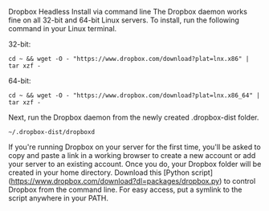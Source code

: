 Dropbox Headless Install via command line
The Dropbox daemon works fine on all 32-bit and 64-bit Linux servers. 
To install, run the following command in your Linux terminal.

32-bit:

`cd ~ && wget -O - "https://www.dropbox.com/download?plat=lnx.x86" | tar xzf -`

64-bit:

`cd ~ && wget -O - "https://www.dropbox.com/download?plat=lnx.x86_64" | tar xzf -`

Next, run the Dropbox daemon from the newly created .dropbox-dist folder.

`~/.dropbox-dist/dropboxd`

If you're running Dropbox on your server for the first time, 
you'll be asked to copy and paste a link in a working browser 
to create a new account or add your server to an existing account. 
Once you do, your Dropbox folder will be created in your home directory. 
Download this [Python script] (https://www.dropbox.com/download?dl=packages/dropbox.py) to control Dropbox from the command line. 
For easy access, put a symlink to the script anywhere in your PATH.